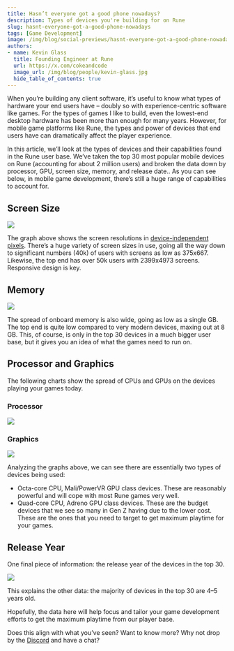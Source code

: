 ```yaml
---
title: Hasn’t everyone got a good phone nowadays?
description: Types of devices you're building for on Rune
slug: hasnt-everyone-got-a-good-phone-nowadays
tags: [Game Development]
image: /img/blog/social-previews/hasnt-everyone-got-a-good-phone-nowadays.png
authors:
- name: Kevin Glass 
  title: Founding Engineer at Rune  
  url: https://x.com/cokeandcode
  image_url: /img/blog/people/kevin-glass.jpg
  hide_table_of_contents: true
---
```


<head>
  <title>Hasn’t everyone got a good phone nowadays?</title>
  <meta property="og:title" content="Hasn’t everyone got a good phone nowadays?"/>
</head>

When you’re building any client software, it’s useful to know what types of hardware your end users have – doubly so with experience-centric software like games. For the types of games I like to build, even the lowest-end desktop hardware has been more than enough for many years. However, for mobile game platforms like Rune, the types and power of devices that end users have can dramatically affect the player experience. 

In this article, we’ll look at the types of devices and their capabilities found in the Rune user base. We’ve taken the top 30 most popular mobile devices on Rune (accounting for about 2 million users) and broken the data down by processor, GPU, screen size, memory, and release date.. As you can see below, in mobile game development, there’s still a huge range of capabilities to account for.

## Screen Size

![](/img/blog/graphs/ScreenRes1.png)

The graph above shows the screen resolutions in [device-independent pixels](https://en.wikipedia.org/wiki/Device-independent_pixel). There’s a huge variety of screen sizes in use, going all the way down to significant numbers (40k) of users with screens as low as 375x667. Likewise, the top end has over 50k users with 2399x4973 screens. Responsive design is key.
 
## Memory

![](/img/blog/graphs/Memory.png)

The spread of onboard memory is also wide, going as low as a single GB. The top end is quite low compared to very modern devices, maxing out at 8 GB. This, of course, is only in the top 30 devices in a much bigger user base, but it gives you an idea of what the games need to run on.

## Processor and Graphics

The following charts show the spread of CPUs and GPUs on the devices playing your games today.

### Processor

![](/img/blog/graphs/CPU.png)

### Graphics

![](/img/blog/graphs/GPU.png)

Analyzing the graphs above, we can see there are essentially two types of devices being used:
 
* Octa-core CPU, Mali/PowerVR GPU class devices. These are reasonably powerful and will cope with most Rune games very well.
* Quad-core CPU, Adreno GPU class devices. These are the budget devices that we see so many in Gen Z having due to the lower cost. These are the ones that you need to target to get maximum playtime for your games.
 
## Release Year

One final piece of information: the release year of the devices in the top 30.

![](/img/blog/graphs/Release.png)

This explains the other data: the majority of devices in the top 30 are 4–5 years old.

Hopefully, the data here will help focus and tailor your game development efforts to get the maximum playtime from our player base.

Does this align with what you’ve seen? Want to know more? Why not drop by the [Discord](https://discord.gg/rune-devs) and have a chat?


